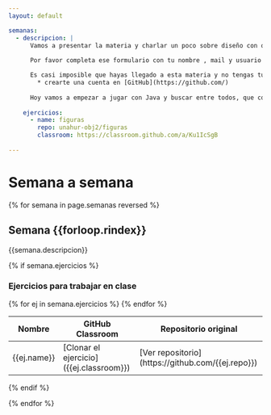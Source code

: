 ```yaml
---
layout: default

semanas:
  - descripcion: |
      Vamos a presentar la materia y charlar un poco sobre diseño con objetos y la necesidad de herramientas para abordar           problemas más voluminosos usando la base de lo viste en Programación con Objetos I.
      
      Por favor completa ese formulario con tu nombre , mail y usuario de github (https://forms.gle/WKYmpsr3HQSJwD197)

      Es casi imposible que hayas llegado a esta materia y no tengas tu cuenta en Github ... pero por si las moscas:
        * crearte una cuenta en [GitHub](https://github.com/)
        
      Hoy vamos a empezar a jugar con Java y buscar entre todos, que cosas tiene de parecidas a Wollok y en que cosas se      diferencia.
        
    ejercicios:
      - name: figuras
        repo: unahur-obj2/figuras
        classroom: https://classroom.github.com/a/Ku1IcSgB
    
---
```

# Semana a semana

{% for semana in page.semanas reversed %}

## Semana {{forloop.rindex}}
{{semana.descripcion}}

{% if semana.ejercicios %}
### Ejercicios para trabajar en clase
<table>
    <thead>
        <tr class="header">
            <th>Nombre</th>
            <th>GitHub Classroom</th>
            <th>Repositorio original</th>
        </tr>
    </thead>
    <tbody>
      {% for ej in semana.ejercicios %}
      <tr>
          <td markdown="span">{{ej.name}}</td>
          <td markdown="span">[Clonar el ejercicio]({{ej.classroom}}) <i class="fas fa-book"></i></td>
          <td markdown="span">[Ver repositorio](https://github.com/{{ej.repo}}) <i class="fab fa-github"></i></td>
      </tr>
      {% endfor %}
    </tbody>
</table>
{% endif %}

{% endfor %}
